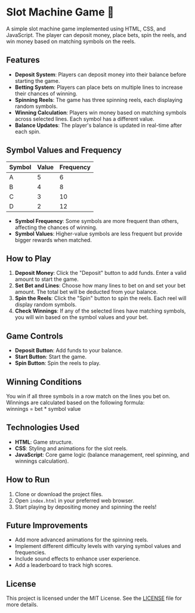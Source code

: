 # Slot Machine Game 🎰

A simple slot machine game implemented using HTML, CSS, and JavaScript. The player can deposit money, place bets, spin the reels, and win money based on matching symbols on the reels.

## Features

- **Deposit System**: Players can deposit money into their balance before starting the game.
- **Betting System**: Players can place bets on multiple lines to increase their chances of winning.
- **Spinning Reels**: The game has three spinning reels, each displaying random symbols.
- **Winning Calculation**: Players win money based on matching symbols across selected lines. Each symbol has a different value.
- **Balance Updates**: The player's balance is updated in real-time after each spin.

## Symbol Values and Frequency

| Symbol | Value | Frequency |
|--------|-------|-----------|
| A      | 5     | 6         |
| B      | 4     | 8         |
| C      | 3     | 10        |
| D      | 2     | 12        |

- **Symbol Frequency**: Some symbols are more frequent than others, affecting the chances of winning.
- **Symbol Values**: Higher-value symbols are less frequent but provide bigger rewards when matched.

## How to Play

1. **Deposit Money**: Click the "Deposit" button to add funds. Enter a valid amount to start the game.
2. **Set Bet and Lines**: Choose how many lines to bet on and set your bet amount. The total bet will be deducted from your balance.
3. **Spin the Reels**: Click the "Spin" button to spin the reels. Each reel will display random symbols.
4. **Check Winnings**: If any of the selected lines have matching symbols, you will win based on the symbol values and your bet.

## Game Controls

- **Deposit Button**: Add funds to your balance.
- **Start Button**: Start the game.
- **Spin Button**: Spin the reels to play.

## Winning Conditions

You win if all three symbols in a row match on the lines you bet on. Winnings are calculated based on the following formula:
<br>
 winnings = bet * symbol value

 
## Technologies Used

- **HTML**: Game structure.
- **CSS**: Styling and animations for the slot reels.
- **JavaScript**: Core game logic (balance management, reel spinning, and winnings calculation).

## How to Run

1. Clone or download the project files.
2. Open `index.html` in your preferred web browser.
3. Start playing by depositing money and spinning the reels!

## Future Improvements

- Add more advanced animations for the spinning reels.
- Implement different difficulty levels with varying symbol values and frequencies.
- Include sound effects to enhance user experience.
- Add a leaderboard to track high scores.

## License

This project is licensed under the MIT License. See the [LICENSE](LICENSE) file for more details.


